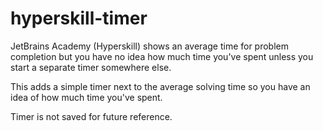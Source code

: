 # hyperskill-timer

JetBrains Academy (Hyperskill) shows an average time for problem completion but you have no idea how much time you've spent unless you start a separate timer somewhere else.

This adds a simple timer next to the average solving time so you have an idea of how much time you've spent.

Timer is not saved for future reference.
